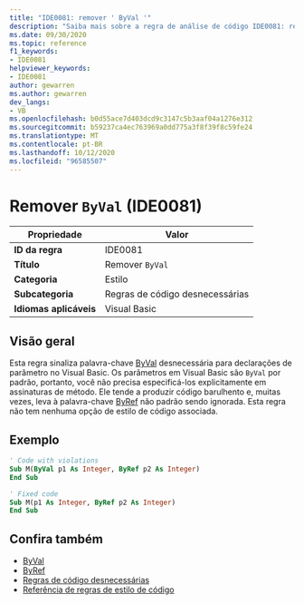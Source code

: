 ```yaml
---
title: "IDE0081: remover ' ByVal '"
description: "Saiba mais sobre a regra de análise de código IDE0081: remover ' ByVal '"
ms.date: 09/30/2020
ms.topic: reference
f1_keywords:
- IDE0081
helpviewer_keywords:
- IDE0081
author: gewarren
ms.author: gewarren
dev_langs:
- VB
ms.openlocfilehash: b0d55ace7d403dcd9c3147c5b3aaf04a1276e312
ms.sourcegitcommit: b59237ca4ec763969a0dd775a3f8f39f8c59fe24
ms.translationtype: MT
ms.contentlocale: pt-BR
ms.lasthandoff: 10/12/2020
ms.locfileid: "96585507"
---
```

# <a name="remove-byval-ide0081"></a>Remover `ByVal` (IDE0081)

|Propriedade|Valor|
|-|-|
| **ID da regra** | IDE0081 |
| **Título** | Remover `ByVal` |
| **Categoria** | Estilo |
| **Subcategoria** | Regras de código desnecessárias |
| **Idiomas aplicáveis** | Visual Basic |

## <a name="overview"></a>Visão geral

Esta regra sinaliza palavra-chave [ByVal](../../../visual-basic/language-reference/modifiers/byval.md) desnecessária para declarações de parâmetro no Visual Basic. Os parâmetros em Visual Basic são `ByVal` por padrão, portanto, você não precisa especificá-los explicitamente em assinaturas de método. Ele tende a produzir código barulhento e, muitas vezes, leva à palavra-chave [ByRef](../../../visual-basic/language-reference/modifiers/byref.md) não padrão sendo ignorada. Esta regra não tem nenhuma opção de estilo de código associada.

## <a name="example"></a>Exemplo

```vb
' Code with violations
Sub M(ByVal p1 As Integer, ByRef p2 As Integer)
End Sub

' Fixed code
Sub M(p1 As Integer, ByRef p2 As Integer)
End Sub
```

## <a name="see-also"></a>Confira também

- [ByVal](../../../visual-basic/language-reference/modifiers/byval.md)
- [ByRef](../../../visual-basic/language-reference/modifiers/byref.md)
- [Regras de código desnecessárias](unnecessary-code-rules.md)
- [Referência de regras de estilo de código](index.md)
